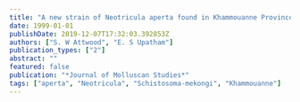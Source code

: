 ```yaml
---
title: "A new strain of Neotricula aperta found in Khammouanne Province, central Laos, and its compatibility with Schistosoma mekongi"
date: 1999-01-01
publishDate: 2019-12-07T17:32:03.392853Z
authors: ["S. W Attwood", "E. S Upatham"]
publication_types: ["2"]
abstract: ""
featured: false
publication: "*Journal of Molluscan Studies*"
tags: ["aperta", "Neotricula", "Schistosoma-mekongi", "Khammouanne"]
---
```



